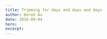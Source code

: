 ```yaml
---
title: Trimming for days and days and days
author: Derek Au
date: 2016-09-04
hero: 
excerpt: 
---
```



